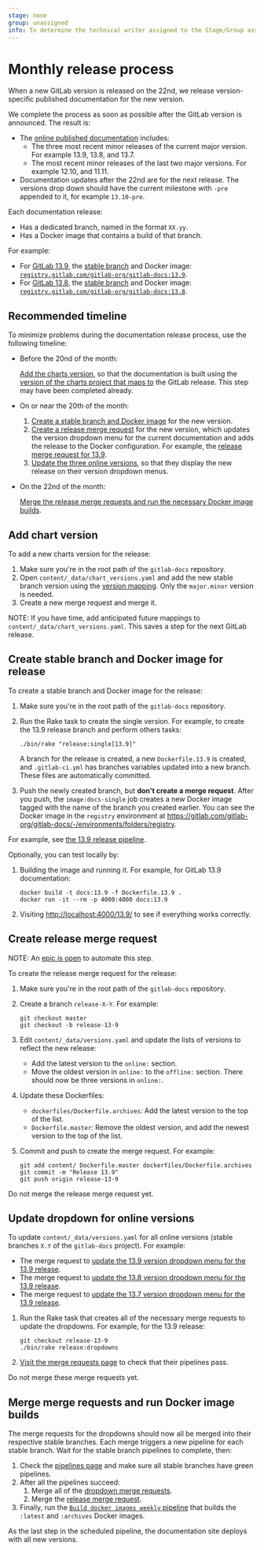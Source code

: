 ```yaml
---
stage: none
group: unassigned
info: To determine the technical writer assigned to the Stage/Group associated with this page, see https://about.gitlab.com/handbook/engineering/ux/technical-writing/#assignments
---
```


# Monthly release process

When a new GitLab version is released on the 22nd, we release version-specific published
documentation for the new version.

We complete the process as soon as possible after the GitLab version is announced. The result is:

- The [online published documentation](https://docs.gitlab.com) includes:
  - The three most recent minor releases of the current major version. For example 13.9, 13.8, and
    13.7.
  - The most recent minor releases of the last two major versions. For example 12.10, and 11.11.
- Documentation updates after the 22nd are for the next release. The versions drop down
  should have the current milestone with `-pre` appended to it, for example `13.10-pre`.

Each documentation release:

- Has a dedicated branch, named in the format `XX.yy`.
- Has a Docker image that contains a build of that branch.

For example:

- For [GitLab 13.9](https://docs.gitlab.com/13.9/index.html), the
  [stable branch](https://gitlab.com/gitlab-org/gitlab-docs/-/tree/13.9) and Docker image:
  [`registry.gitlab.com/gitlab-org/gitlab-docs:13.9`](https://gitlab.com/gitlab-org/gitlab-docs/container_registry/631635).
- For [GitLab 13.8](https://docs.gitlab.com/13.8/index.html), the
  [stable branch](https://gitlab.com/gitlab-org/gitlab-docs/-/tree/13.8) and Docker image:
  [`registry.gitlab.com/gitlab-org/gitlab-docs:13.8`](https://gitlab.com/gitlab-org/gitlab-docs/container_registry/631635).

## Recommended timeline

To minimize problems during the documentation release process, use the following timeline:

- Before the 20nd of the month:

  [Add the charts version](#add-chart-version), so that the documentation is built using the
  [version of the charts project that maps to](https://docs.gitlab.com/charts/installation/version_mappings.html)
  the GitLab release. This step may have been completed already.

- On or near the 20th of the month:

  1. [Create a stable branch and Docker image](#create-stable-branch-and-docker-image-for-release) for
     the new version.
  1. [Create a release merge request](#create-release-merge-request) for the new version, which
     updates the version dropdown menu for the current documentation and adds the release to the
     Docker configuration. For example, the
     [release merge request for 13.9](https://gitlab.com/gitlab-org/gitlab-docs/-/merge_requests/1555).
  1. [Update the three online versions](#update-dropdown-for-online-versions), so that they display the new release on their
     version dropdown menus.

- On the 22nd of the month:

  [Merge the release merge requests and run the necessary Docker image builds](#merge-merge-requests-and-run-docker-image-builds).

## Add chart version

To add a new charts version for the release:

1. Make sure you're in the root path of the `gitlab-docs` repository.
1. Open `content/_data/chart_versions.yaml` and add the new stable branch version using the
   [version mapping](https://docs.gitlab.com/charts/installation/version_mappings.html). Only the
   `major.minor` version is needed.
1. Create a new merge request and merge it.

NOTE:
If you have time, add anticipated future mappings to `content/_data/chart_versions.yaml`. This saves
a step for the next GitLab release.

## Create stable branch and Docker image for release

To create a stable branch and Docker image for the release:

1. Make sure you're in the root path of the `gitlab-docs` repository.
1. Run the Rake task to create the single version. For example, to create the 13.9 release branch
   and perform others tasks:

   ```shell
   ./bin/rake "release:single[13.9]"
   ```

    A branch for the release is created, a new `Dockerfile.13.9` is created, and `.gitlab-ci.yml`
    has branches variables updated into a new branch. These files are automatically committed.

1. Push the newly created branch, but **don't create a merge request**. After you push, the
   `image:docs-single` job creates a new Docker image tagged with the name of the branch you created
   earlier. You can see the Docker image in the `registry` environment at
   <https://gitlab.com/gitlab-org/gitlab-docs/-/environments/folders/registry>.

For example, see [the 13.9 release pipeline](https://gitlab.com/gitlab-org/gitlab-docs/-/pipelines/260288747).

Optionally, you can test locally by:

1. Building the image and running it. For example, for GitLab 13.9 documentation:

   ```shell
   docker build -t docs:13.9 -f Dockerfile.13.9 .
   docker run -it --rm -p 4000:4000 docs:13.9
   ```

1. Visiting <http://localhost:4000/13.9/> to see if everything works correctly.

## Create release merge request

NOTE:
An [epic is open](https://gitlab.com/groups/gitlab-org/-/epics/4361) to automate this step.

To create the release merge request for the release:

1. Make sure you're in the root path of the `gitlab-docs` repository.
1. Create a branch `release-X-Y`. For example:

   ```shell
   git checkout master
   git checkout -b release-13-9
   ```

1. Edit `content/_data/versions.yaml` and update the lists of versions to reflect the new release:

   - Add the latest version to the `online:` section.
   - Move the oldest version in `online:` to the `offline:` section. There should now be three
     versions in `online:`.

1. Update these Dockerfiles:

   - `dockerfiles/Dockerfile.archives`: Add the latest version to the top of the list.
   - `Dockerfile.master`: Remove the oldest version, and add the newest version to the
     top of the list.

1. Commit and push to create the merge request. For example:

   ```shell
   git add content/ Dockerfile.master dockerfiles/Dockerfile.archives
   git commit -m "Release 13.9"
   git push origin release-13-9
   ```

Do not merge the release merge request yet.

## Update dropdown for online versions

To update `content/_data/versions.yaml` for all online versions (stable branches `X.Y` of the
`gitlab-docs` project). For example:

- The merge request to [update the 13.9 version dropdown menu for the 13.9 release](https://gitlab.com/gitlab-org/gitlab-docs/-/merge_requests/1556).
- The merge request to [update the 13.8 version dropdown menu for the 13.9 release](https://gitlab.com/gitlab-org/gitlab-docs/-/merge_requests/1557).
- The merge request to [update the 13.7 version dropdown menu for the 13.9 release](https://gitlab.com/gitlab-org/gitlab-docs/-/merge_requests/1558).

1. Run the Rake task that creates all of the necessary merge requests to update the dropdowns. For
   example, for the 13.9 release:

   ```shell
   git checkout release-13-9
   ./bin/rake release:dropdowns
   ```

1. [Visit the merge requests page](https://gitlab.com/gitlab-org/gitlab-docs/-/merge_requests?label_name%5B%5D=release)
   to check that their pipelines pass.

Do not merge these merge requests yet.

## Merge merge requests and run Docker image builds

The merge requests for the dropdowns should now all be merged into their respective stable branches.
Each merge triggers a new pipeline for each stable branch. Wait for the stable branch pipelines to
complete, then:

1. Check the [pipelines page](https://gitlab.com/gitlab-org/gitlab-docs/pipelines)
   and make sure all stable branches have green pipelines.
1. After all the pipelines succeed:
   1. Merge all of the [dropdown merge requests](#update-dropdown-for-online-versions).
   1. Merge the [release merge request](#create-release-merge-request).
1. Finally, run the
   [`Build docker images weekly` pipeline](https://gitlab.com/gitlab-org/gitlab-docs/pipeline_schedules)
   that builds the `:latest` and `:archives` Docker images.

As the last step in the scheduled pipeline, the documentation site deploys with all new versions.
